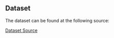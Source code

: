 ## Dataset

The dataset can be found at the following source:

[Dataset Source](https://robotics.pkusz.edu.cn/resources/dataset/)

